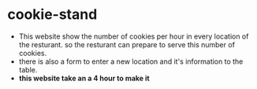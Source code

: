 # cookie-stand
* This website show the number of cookies per hour in every location of the resturant.
so the resturant can prepare to serve this number of cookies.
* there is also a form to enter a new location and it's information to the table.
* **this website take an a 4 hour to make it**